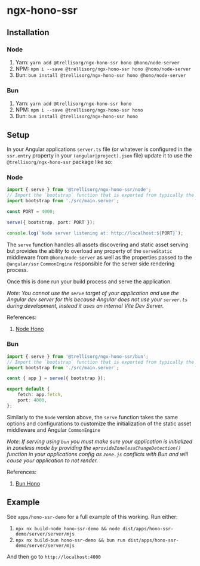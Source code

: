 # ngx-hono-ssr

## Installation

### Node

1. Yarn: `yarn add @trellisorg/ngx-hono-ssr hono @hono/node-server`
2. NPM: `npm i --save @trellisorg/ngx-hono-ssr hono @hono/node-server`
3. Bun: `bun install @trellisorg/ngx-hono-ssr hono @hono/node-server`

### Bun

1. Yarn: `yarn add @trellisorg/ngx-hono-ssr hono`
2. NPM: `npm i --save @trellisorg/ngx-hono-ssr hono`
3. Bun: `bun install @trellisorg/ngx-hono-ssr hono`

## Setup

In your Angular applications `server.ts` file (or whatever is configured in the `ssr.entry` property in your
`(angular|project).json` file) update it to use the `@trellisorg/ngx-hono-ssr` package like so:

### Node

```typescript
import { serve } from '@trellisorg/ngx-hono-ssr/node';
// Import the `bootstrap` function that is exported from typically the `main.server.ts` file.
import bootstrap from './src/main.server';

const PORT = 4000;

serve({ bootstrap, port: PORT });

console.log(`Node server listening at: http://localhost:${PORT}`);
```

The `serve` function handles all assets discovering and static asset serving but provides the ability to overload any property
of the `serveStatic` middleware from `@hono/node-server` as well as the properties passed to the `@angular/ssr` `CommonEngine`
responsible for the server side rendering process.

Once this is done run your build process and serve the application.

_Note: You cannot use the `serve` target of your application and use the Angular dev server for this because Angular does not use your `server.ts` during development, instead it uses an internal Vite Dev Server._

References:

1. [Node Hono](https://hono.dev/getting-started/nodejs)

### Bun

```typescript
import { serve } from '@trellisorg/ngx-hono-ssr/bun';
// Import the `bootstrap` function that is exported from typically the `main.server.ts` file.
import bootstrap from './src/main.server';

const { app } = serve({ bootstrap });

export default {
    fetch: app.fetch,
    port: 4000,
};
```

Similarly to the `Node` version above, the `serve` function takes the same options and configurations to customize the initialization of the
static asset middleware and Angular `CommonEngine`

_Note: If serving using `bun` you must make sure your application is initialized in zoneless mode by providing the
`ɵprovideZonelessChangeDetection()` function in your applications config as `zone.js` conflicts with Bun and will cause your application to not render._

References:

1. [Bun Hono](https://hono.dev/getting-started/bun)

## Example

See `apps/hono-ssr-demo` for a full example of this working. Run either:

1. `npx nx build-node hono-ssr-demo && node dist/apps/hono-ssr-demo/server/server/mjs`
2. `npx nx build-bun hono-ssr-demo && bun run dist/apps/hono-ssr-demo/server/server/mjs`

And then go to `http://localhost:4000`
